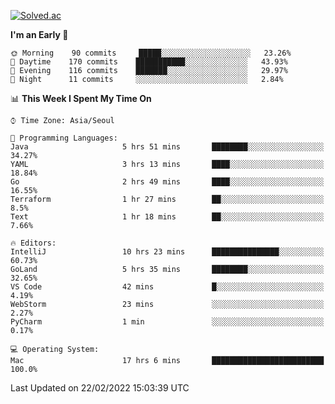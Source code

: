 [![Solved.ac](http://mazassumnida.wtf/api/v2/generate_badge?boj=kuckjwi)](https://solved.ac/kuckjwi)
<!--START_SECTION:waka-->
**I'm an Early 🐤** 

```text
🌞 Morning    90 commits     █████░░░░░░░░░░░░░░░░░░░░   23.26% 
🌆 Daytime    170 commits    ███████████░░░░░░░░░░░░░░   43.93% 
🌃 Evening    116 commits    ███████░░░░░░░░░░░░░░░░░░   29.97% 
🌙 Night      11 commits     ░░░░░░░░░░░░░░░░░░░░░░░░░   2.84%

```


📊 **This Week I Spent My Time On** 

```text
⌚︎ Time Zone: Asia/Seoul

💬 Programming Languages: 
Java                     5 hrs 51 mins       ████████░░░░░░░░░░░░░░░░░   34.27% 
YAML                     3 hrs 13 mins       ████░░░░░░░░░░░░░░░░░░░░░   18.84% 
Go                       2 hrs 49 mins       ████░░░░░░░░░░░░░░░░░░░░░   16.55% 
Terraform                1 hr 27 mins        ██░░░░░░░░░░░░░░░░░░░░░░░   8.5% 
Text                     1 hr 18 mins        ██░░░░░░░░░░░░░░░░░░░░░░░   7.66%

🔥 Editors: 
IntelliJ                 10 hrs 23 mins      ███████████████░░░░░░░░░░   60.73% 
GoLand                   5 hrs 35 mins       ████████░░░░░░░░░░░░░░░░░   32.65% 
VS Code                  42 mins             █░░░░░░░░░░░░░░░░░░░░░░░░   4.19% 
WebStorm                 23 mins             ░░░░░░░░░░░░░░░░░░░░░░░░░   2.27% 
PyCharm                  1 min               ░░░░░░░░░░░░░░░░░░░░░░░░░   0.17%

💻 Operating System: 
Mac                      17 hrs 6 mins       █████████████████████████   100.0%

```


 Last Updated on 22/02/2022 15:03:39 UTC
<!--END_SECTION:waka-->
